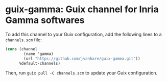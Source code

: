 # guix-gamma: Guix channel for Inria Gamma softwares

To add this channel to your Guix configuration, add the following lines to a `channels.scm` file:

```scheme
(cons (channel
        (name 'gamma)
        (url "https://github.com/jvanhare/guix-gamma.git"))
      %default-channels)
```

Then, run `guix pull -C channels.scm` to update your Guix configuration.
